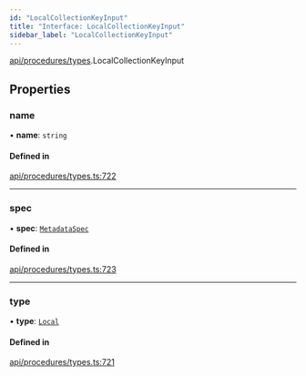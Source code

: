 ```yaml
---
id: "LocalCollectionKeyInput"
title: "Interface: LocalCollectionKeyInput"
sidebar_label: "LocalCollectionKeyInput"
---
```


[api/procedures/types](../../../../../modules/API/Procedures/Types/Types.md).LocalCollectionKeyInput

## Properties

### name

• **name**: `string`

#### Defined in

[api/procedures/types.ts:722](https://github.com/PolymeshAssociation/polymesh-sdk/blob/0dbd0ebd0/src/api/procedures/types.ts#L722)

___

### spec

• **spec**: [`MetadataSpec`](../../../Entities/MetadataEntry/Types/MetadataSpec/MetadataSpec.md)

#### Defined in

[api/procedures/types.ts:723](https://github.com/PolymeshAssociation/polymesh-sdk/blob/0dbd0ebd0/src/api/procedures/types.ts#L723)

___

### type

• **type**: [`Local`](../../../../../enums/API/Entities/MetadataEntry/Types/MetadataType/MetadataType.md#local)

#### Defined in

[api/procedures/types.ts:721](https://github.com/PolymeshAssociation/polymesh-sdk/blob/0dbd0ebd0/src/api/procedures/types.ts#L721)
